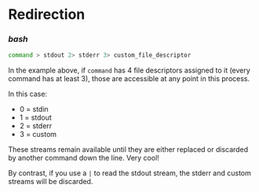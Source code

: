 # Redirection

### _bash_
```bash
command > stdout 2> stderr 3> custom_file_descriptor
```
In the example above, if `command` has 4 file descriptors assigned to it (every command has at least 3), those are accessible at any point in this process.

In this case:
- 0 = stdin
- 1 = stdout
- 2 = stderr
- 3 = custom

These streams remain available until they are either replaced or discarded by another command down the line. Very cool!

By contrast, if you use a `|` to read the stdout stream, the stderr and custom streams will be discarded.
